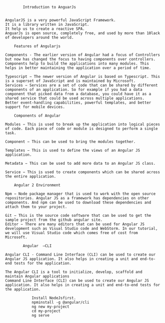             Introduction to AnguarJs


    AngularJS is a very powerful JavaScript Framework.
    It is a library written in JavaScript.
    It help us to create a reactive SPA.
    AnguarJs is open source, completely free, and used by more than 10lack of developers around the world.
    
        Features of Angularjs
    
    Components - The earlier version of Angular had a focus of Controllers but now has changed the focus to having components over controllers. Components help to build the applications into many modules. This helps in better maintaining the application over a period of time.
    
    Typescript − The newer version of Angular is based on Typescript. This is a superset of JavaScript and is maintained by Microsoft.
    Services − Services are a set of code that can be shared by different components of an application. So for example if you had a data component that picked data from a database, you could have it as a shared service that could be used across multiple applications.
    Better event-handling capabilities, powerful templates, and better support for mobile devices.
    
        Components of Angular
    
    Modules − This is used to break up the application into logical pieces of code. Each piece of code or module is designed to perform a single task.
    
    Component − This can be used to bring the modules together.
    
    Templates − This is used to define the views of an Angular JS application.
    
    Metadata − This can be used to add more data to an Angular JS class.
    
    Service − This is used to create components which can be shared across the entire application.
    
        Angular 2 Environment

    Npm − Node package manager that is used to work with the open source repositories. Angular JS as a framework has dependencies on other components. And npm can be used to download these dependencies and attach them to your project.
    
    Git − This is the source code software that can be used to get the sample project from the github angular site.
    Editor − There are many editors that can be used for Angular JS development such as Visual Studio code and WebStorm. In our tutorial, we will use Visual Studio code which comes free of cost from Microsoft.
    
            Angular  –CLI

    Angular CLI - Command Line Interface (CLI) can be used to create our Angular JS application. It also helps in creating a unit and end-to-end tests for the application.
    
    The Angular CLI is a tool to initialize, develop, scaffold and  maintain Angular applications
    Command Line Interface (CLI) can be used to create our Angular JS application. It also helps in creating a unit and end-to-end tests for the application.
    
                Install NodeJsfirst.
                npminstall -g @angular/cli
                ng new my-project
                cd my-project
                ng serve
                
        
        